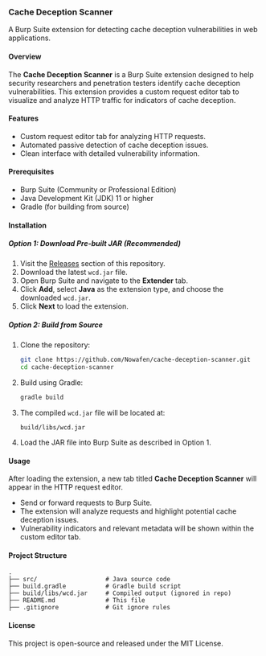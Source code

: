 ### Cache Deception Scanner
A Burp Suite extension for detecting cache deception vulnerabilities in web applications.

#### Overview

The **Cache Deception Scanner** is a Burp Suite extension designed to help security researchers and penetration testers identify cache deception vulnerabilities. This extension provides a custom request editor tab to visualize and analyze HTTP traffic for indicators of cache deception.

#### Features

- Custom request editor tab for analyzing HTTP requests.
- Automated passive detection of cache deception issues.
- Clean interface with detailed vulnerability information.

#### Prerequisites

- Burp Suite (Community or Professional Edition)
- Java Development Kit (JDK) 11 or higher
- Gradle (for building from source)

#### Installation

##### Option 1: Download Pre-built JAR (Recommended)

1. Visit the [Releases](https://github.com/Nowafen/cache-deception-scanner/releases) section of this repository.
2. Download the latest `wcd.jar` file.
3. Open Burp Suite and navigate to the **Extender** tab.
4. Click **Add**, select **Java** as the extension type, and choose the downloaded `wcd.jar`.
5. Click **Next** to load the extension.

##### Option 2: Build from Source

1. Clone the repository:
   ```bash
   git clone https://github.com/Nowafen/cache-deception-scanner.git
   cd cache-deception-scanner
   ```

2. Build using Gradle:
   ```bash
   gradle build
   ```

3. The compiled `wcd.jar` file will be located at:
   ```
   build/libs/wcd.jar
   ```

4. Load the JAR file into Burp Suite as described in Option 1.

#### Usage

After loading the extension, a new tab titled **Cache Deception Scanner** will appear in the HTTP request editor.

- Send or forward requests to Burp Suite.
- The extension will analyze requests and highlight potential cache deception issues.
- Vulnerability indicators and relevant metadata will be shown within the custom editor tab.

#### Project Structure

```
.
├── src/                   # Java source code
├── build.gradle           # Gradle build script
├── build/libs/wcd.jar     # Compiled output (ignored in repo)
├── README.md              # This file
├── .gitignore             # Git ignore rules
```

#### License

This project is open-source and released under the MIT License.
```
